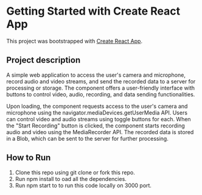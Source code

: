# Getting Started with Create React App

This project was bootstrapped with [Create React App](https://github.com/facebook/create-react-app).

## Project description

A simple web application to access the user's camera and microphone, record audio and video streams, and send the recorded data to a server for processing or storage. The component offers a user-friendly interface with buttons to control video, audio, recording, and data sending functionalities.

Upon loading, the component requests access to the user's camera and microphone using the navigator.mediaDevices.getUserMedia API. Users can control video and audio streams using toggle buttons for each. When the "Start Recording" button is clicked, the component starts recording audio and video using the MediaRecorder API. The recorded data is stored in a Blob, which can be sent to the server for further processing.


## How to Run

1. Clone this repo using git clone or fork this repo.
2. Run npm install to oad all the dependencies.
3. Run npm start to to run this code locally on 3000 port.